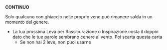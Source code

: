 **CONTINUO**

Solo qualcuno con ghiaccio nelle proprie vene può rimanere salda in un momento del genere. 
- La tua prossima Leva per Rassicurazione o Inspirazione costa il doppio dato che le tue parole sembrano cenere al vento. Poi scarta questa carta
	- Se non hai 2 leve, non puoi usarne